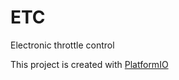 # ETC

Electronic throttle control

This project is created with [PlatformIO](https://platformio.org/)